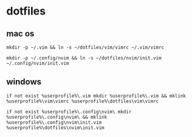 # dotfiles
## mac os
```console
mkdir -p ~/.vim && ln -s ~/dotfiles/vim/vimrc ~/.vim/vimrc
```
```console
mkdir -p ~/.config/nvim && ln -s ~/dotfiles/nvim/init.vim ~/.config/nvim/init.vim
```

## windows
```console
if not exist %userprofile%\.vim mkdir %userprofile%\.vim && mklink %userprofile%\vim\vimrc %userprofile%\dotfiles\vim\vimrc
```

```console
if not exist %userprofile%\.config\nvim\ mkdir %userprofile%\.config\nvim\ && mklink %userprofile%\.config\nvim\init.vim %userprofile%\dotfiles\nvim\init.vim
```
